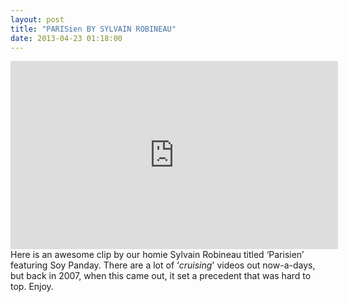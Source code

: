 ```yaml
---
layout: post
title: "PARISien BY SYLVAIN ROBINEAU"
date: 2013-04-23 01:18:00
---
```


<p><iframe frameborder="0" height="301" src="http://www.dailymotion.com/embed/video/x322n2" width="524"></iframe><br/>Here is an awesome clip by our homie Sylvain Robineau titled &#8216;Parisien&#8217; featuring Soy Panday. There are a lot of &#8216;<em>cruising</em>' videos out now-a-days, but back in 2007, when this came out, it set a precedent that was hard to top. Enjoy.</p>
